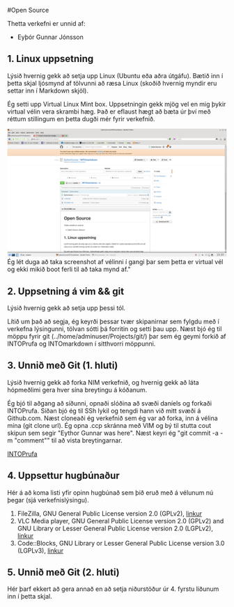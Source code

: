 #Open Source

Thetta verkefni er unnid af:
+ Eyþór Gunnar Jónsson

## 1. Linux uppsetning

Lýsið hvernig gekk að setja upp Linux (Ubuntu eða aðra útgáfu). Bætið inn í þetta skjal ljósmynd af tölvunni að ræsa Linux (skoðið hvernig myndir eru settar inn í Markdown skjöl).

Ég setti upp Virtual Linux Mint box. Uppsetningin gekk mjög vel en mig þykir virtual vélin vera skrambi hæg. Það er eflaust hægt að bæta úr því með réttum stillingum en þetta dugði mér fyrir verkefnið.

![Screenshot](https://github.com/EythorGunnar/INTOmarkdown/blob/master/image/pic.png) Ég lét duga að taka screenshot af vélinni í gangi þar sem þetta er virtual vél og ekki mikið boot ferli til að taka mynd af."

## 2. Uppsetning á vim && git

Lýsið hvernig gekk að setja upp þessi tól.

Lítið um það að segja, ég keyrði þessar tvær skipanirnar sem fylgdu með í verkefna lýsingunni, tölvan sótti þá forritin og setti þau upp. Næst bjó ég til möppu fyrir git (../home/adminuser/Projects/git/) þar sem ég geymi forkið af INTOPrufa og INTOmarkdown í sitthvorri möppunni.

## 3. Unnið með Git (1. hluti)

Lýsið hvernig gekk að forka NIM verkefnið, og hvernig gekk að láta hópmeðlimi gera hver sína breytingu á kóðanum.

Ég bjó til aðgang að síðunni, opnaði slóðina að svæði daníels og forkaði INTOPrufa. Síðan bjó ég til SSh lykil og tengdi hann við mitt svæði á Github.com. Næst cloneaði ég verkefnið sem ég var að forka, inn á vélina mína (git clone url). Ég opna .ccp skránna með VIM og bý til stutta cout skipun sem segir "Eythor Gunnar was here". Næst keyri ég "git commit -a -m "comment"" til að vista breytingarnar.

[INTOPrufa](https://github.com/EythorGunnar/INTOPrufa/blob/master/NIM.cpp)

## 4. Uppsettur hugbúnaður

Hér á að koma listi yfir opinn hugbúnað sem þið eruð með á vélunum nú þegar (sjá verkefnislýsingu).

1. FileZilla, GNU General Public License version 2.0 (GPLv2), [linkur](http://sourceforge.net/projects/filezilla/?source=frontpage&position=1)
2. VLC Media player, GNU General Public License version 2.0 (GPLv2) and GNU Library or Lesser General Public License version 2.0 (LGPLv2), [linkur]( http://sourceforge.net/projects/vlc/?source=directory)
3. Code::Blocks, GNU Library or Lesser General Public License version 3.0 (LGPLv3), [linkur](http://sourceforge.net/projects/codeblocks/?source=directory)

## 5. Unnið með Git (2. hluti)

Hér þarf ekkert að gera annað en að setja niðurstöður úr 4. fyrstu liðunum inn í þetta skjal.
